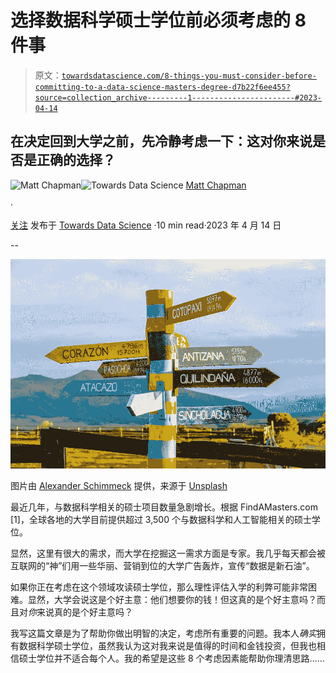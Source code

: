 # 选择数据科学硕士学位前必须考虑的 8 件事

> 原文：[`towardsdatascience.com/8-things-you-must-consider-before-committing-to-a-data-science-masters-degree-d7b22f6ee455?source=collection_archive---------1-----------------------#2023-04-14`](https://towardsdatascience.com/8-things-you-must-consider-before-committing-to-a-data-science-masters-degree-d7b22f6ee455?source=collection_archive---------1-----------------------#2023-04-14)

## 在决定回到大学之前，先冷静考虑一下：这对你来说是否是正确的选择？

[](https://medium.com/@mattchapmanmsc?source=post_page-----d7b22f6ee455--------------------------------)![Matt Chapman](https://medium.com/@mattchapmanmsc?source=post_page-----d7b22f6ee455--------------------------------)[](https://towardsdatascience.com/?source=post_page-----d7b22f6ee455--------------------------------)![Towards Data Science](https://towardsdatascience.com/?source=post_page-----d7b22f6ee455--------------------------------) [Matt Chapman](https://medium.com/@mattchapmanmsc?source=post_page-----d7b22f6ee455--------------------------------)

·

[关注](https://medium.com/m/signin?actionUrl=https%3A%2F%2Fmedium.com%2F_%2Fsubscribe%2Fuser%2Fbf7d13fc53db&operation=register&redirect=https%3A%2F%2Ftowardsdatascience.com%2F8-things-you-must-consider-before-committing-to-a-data-science-masters-degree-d7b22f6ee455&user=Matt+Chapman&userId=bf7d13fc53db&source=post_page-bf7d13fc53db----d7b22f6ee455---------------------post_header-----------) 发布于 [Towards Data Science](https://towardsdatascience.com/?source=post_page-----d7b22f6ee455--------------------------------) ·10 min read·2023 年 4 月 14 日[](https://medium.com/m/signin?actionUrl=https%3A%2F%2Fmedium.com%2F_%2Fvote%2Ftowards-data-science%2Fd7b22f6ee455&operation=register&redirect=https%3A%2F%2Ftowardsdatascience.com%2F8-things-you-must-consider-before-committing-to-a-data-science-masters-degree-d7b22f6ee455&user=Matt+Chapman&userId=bf7d13fc53db&source=-----d7b22f6ee455---------------------clap_footer-----------)

--

[](https://medium.com/m/signin?actionUrl=https%3A%2F%2Fmedium.com%2F_%2Fbookmark%2Fp%2Fd7b22f6ee455&operation=register&redirect=https%3A%2F%2Ftowardsdatascience.com%2F8-things-you-must-consider-before-committing-to-a-data-science-masters-degree-d7b22f6ee455&source=-----d7b22f6ee455---------------------bookmark_footer-----------)![](img/6c441a7e9074c8a2c2424f9ce2839899.png)

图片由 [Alexander Schimmeck](https://unsplash.com/@alschim) 提供，来源于 [Unsplash](https://unsplash.com/photos/Aohf8gqa7Zc)

最近几年，与数据科学相关的硕士项目数量急剧增长。根据 FindAMasters.com [1]，全球各地的大学目前提供超过 3,500 个与数据科学和人工智能相关的硕士学位。

显然，这里有很大的需求，而大学在挖掘这一需求方面是专家。我几乎每天都会被互联网的“神”们用一些华丽、营销到位的大学广告轰炸，宣传“数据是新石油”。

如果你正在考虑在这个领域攻读硕士学位，那么理性评估入学的利弊可能非常困难。显然，大学会说这是个好主意：他们想要你的钱！但这真的是个好主意吗？而且对*你*来说真的是个好主意吗？

我写这篇文章是为了帮助你做出明智的决定，考虑所有重要的问题。我本人*确实*拥有数据科学硕士学位，虽然我认为这对我来说是值得的时间和金钱投资，但我也相信硕士学位并不适合每个人。我的希望是这些 8 个考虑因素能帮助你理清思路……
